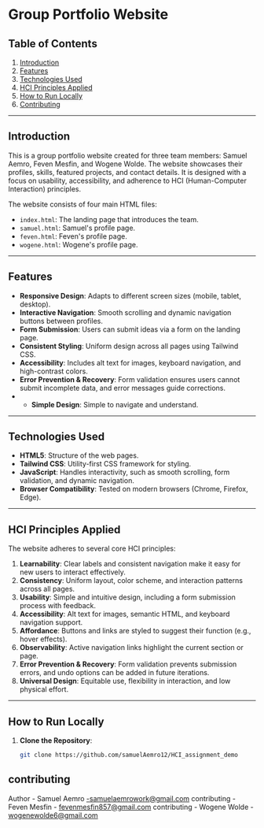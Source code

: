 # Group Portfolio Website

## Table of Contents
1. [Introduction](#introduction)
2. [Features](#features)
3. [Technologies Used](#technologies-used)
4. [HCI Principles Applied](#hci-principles-applied)
5. [How to Run Locally](#how-to-run-locally)
6. [Contributing](#contributing)

---

## Introduction

This is a group portfolio website created for three team members: Samuel Aemro, Feven Mesfin, and Wogene Wolde. The website showcases their profiles, skills, featured projects, and contact details. It is designed with a focus on usability, accessibility, and adherence to HCI (Human-Computer Interaction) principles.

The website consists of four main HTML files:
- `index.html`: The landing page that introduces the team.
- `samuel.html`: Samuel's profile page.
- `feven.html`: Feven's profile page.
- `wogene.html`: Wogene's profile page.

---

## Features

- **Responsive Design**: Adapts to different screen sizes (mobile, tablet, desktop).
- **Interactive Navigation**: Smooth scrolling and dynamic navigation buttons between profiles.
- **Form Submission**: Users can submit ideas via a form on the landing page.
- **Consistent Styling**: Uniform design across all pages using Tailwind CSS.
- **Accessibility**: Includes alt text for images, keyboard navigation, and high-contrast colors.
- **Error Prevention & Recovery**: Form validation ensures users cannot submit incomplete data, and error messages guide corrections.
- - **Simple Design**: Simple to navigate and understand.

---

## Technologies Used

- **HTML5**: Structure of the web pages.
- **Tailwind CSS**: Utility-first CSS framework for styling.
- **JavaScript**: Handles interactivity, such as smooth scrolling, form validation, and dynamic navigation.
- **Browser Compatibility**: Tested on modern browsers (Chrome, Firefox, Edge).

---

## HCI Principles Applied

The website adheres to several core HCI principles:

1. **Learnability**: Clear labels and consistent navigation make it easy for new users to interact effectively.
2. **Consistency**: Uniform layout, color scheme, and interaction patterns across all pages.
3. **Usability**: Simple and intuitive design, including a form submission process with feedback.
4. **Accessibility**: Alt text for images, semantic HTML, and keyboard navigation support.
5. **Affordance**: Buttons and links are styled to suggest their function (e.g., hover effects).
6. **Observability**: Active navigation links highlight the current section or page.
7. **Error Prevention & Recovery**: Form validation prevents submission errors, and undo options can be added in future iterations.
8. **Universal Design**: Equitable use, flexibility in interaction, and low physical effort.

---


## How to Run Locally

1. **Clone the Repository**:
   ```bash
   git clone https://github.com/samuelAemro12/HCI_assignment_demo

## contributing

Author - Samuel Aemro -samuelaemrowork@gmail.com
contributing - Feven Mesfin - fevenmesfin857@gmail.com
contributing - Wogene Wolde - wogenewolde6@gmail.com 
